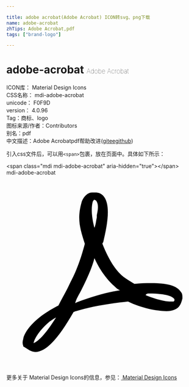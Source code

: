 ```yaml
---

title: adobe acrobat(Adob​​e Acrobat) ICON转svg、png下载
name: adobe-acrobat
zhTips: Adob​​e Acrobat,pdf
tags: ["brand-logo"]

---
```


# adobe-acrobat  <small style="font-size: 60%;font-weight: 100">Adob​​e Acrobat</small>


<div class="detail-page">
<p>
<span>
ICON库：
<span class="badge-secondary badge">Material Design Icons</span> 
</span>
<br/>
<span>
CSS名称：
<span class="badge-secondary badge">mdi-adobe-acrobat</span> 
</span>
<br/>
<span>
unicode：
<span class="badge-secondary badge">F0F9D</span> 
<copy-btn content='F0F9D' btn-title=""></copy-btn>
<copy-btn :content='String.fromCodePoint(parseInt("F0F9D", 16))' btn-title="复制U"></copy-btn>
</span>
<br/>
<span>
version：
<span class="badge-secondary badge">4.0.96</span> 
</span><br/><span>Tag：<span class="badge-light badge"><router-link to="/tags/brand-logo.html">商标、logo</router-link></span></span>
<br/>
<span>图标来源/作者：<span class="badge-light badge">Contributors</span></span> 
<br/>
<span>别名：<span class="badge-light badge">pdf</span></span><br/><span class="zh-detail">中文描述：<span class="badge-primary badge">Adob​​e Acrobat</span><span class="badge-primary badge">pdf</span><span class="help-link"><span>帮助改进</span>(<a href="https://gitee.com/liuwave/icon-helper/edit/master/json/material/adobe-acrobat.json" target="_blank" rel="noopener noreferrer">gitee</a><a href="https://github.com/liuwave/icon-helper/edit/master/json/material/adobe-acrobat.json" target="_blank" rel="noopener noreferrer">github</a></span>)</span><br/>
</p>
</div>
<div class="alert alert-dark">
  <i class="mdi mdi-adobe-acrobat mdi-48px"></i>
  <i class="mdi mdi-adobe-acrobat mdi-36px"></i>
  <i class="mdi mdi-adobe-acrobat mdi-24px"></i>
  <i class="mdi mdi-adobe-acrobat mdi-18px"></i>
</div>
<div>
  <p>引入css文件后，可以用<code>&lt;span&gt;</code>包裹，放在页面中。具体如下所示：    
  </p>
  <div class="alert alert-primary" style="font-size: 14px">
    &lt;span class="mdi mdi-adobe-acrobat" aria-hidden="true"&gt;&lt;/span&gt;
    <copy-btn content='<span class="mdi mdi-adobe-acrobat" aria-hidden="true"></span>'></copy-btn>
  </div>
  <div class="alert alert-secondary">
    <i class="mdi mdi-adobe-acrobat"
    style="font-size: 24px"
    aria-hidden="true"></i> mdi-adobe-acrobat
    <copy-btn content="mdi-adobe-acrobat" btn-title="复制图标名称"></copy-btn>
  </div>
</div>
<div id="svg" class="svg-wrap">
<svg xmlns="http://www.w3.org/2000/svg" viewBox="0 0 24 24"><path d="M21.8 14.5C21.3 13.7 20.1 13.4 18.1 13.4C17.4 13.4 16.7 13.4 16 13.5C15.5 13.2 15 12.9 14.6 12.6C13.6 11.8 12.7 10.3 12 8.5C12 8.5 12 8.4 12.1 8.3C12.6 6.2 13.1 3.6 12.1 2.5C11.8 2.2 11.5 2.1 11.1 2.1H10.7C10.1 2.1 9.6 2.7 9.4 3.3C8.8 5.4 9.2 6.6 9.8 8.5C9.4 10 8.9 11.6 8 13.3C7.5 14.4 6.9 15.4 6.5 16.2C5.9 16.5 5.4 16.8 5.1 17C3.2 18.2 2.2 19.6 2.1 20.4C2 20.7 2 21 2.1 21.2V21.3L2.9 21.8C3.1 21.9 3.4 22 3.6 22C4.9 22 6.4 20.5 8.4 17C8.5 17 8.6 16.9 8.7 16.9C10.4 16.4 12.4 16 15.2 15.7C16.8 16.5 18.8 16.9 20 16.9C20.7 16.9 21.2 16.7 21.5 16.4C21.8 16.1 21.9 15.7 22 15.3C22 15 22 14.7 21.8 14.5M3.4 20.9C3.5 20.3 4.2 19.2 5.4 18.2C5.6 18.1 5.8 17.9 6.2 17.7C5 19.6 4.1 20.6 3.4 20.9M10.8 3.2C10.9 3.1 10.9 3 11 3L11.2 3.1C11.5 3.5 11.5 4 11.3 4.9V5.2C11.2 5.6 11.2 6 11 6.5C10.6 5 10.6 3.9 10.8 3.2M8.8 15.8L8.6 15.9C8.7 15.4 9.1 14.8 9.4 14.2C10.1 12.8 10.7 11.5 11 10.3C11.7 11.8 12.5 12.9 13.5 13.8C13.7 14 13.9 14.2 14.2 14.3C12.8 14.5 10.9 15 8.8 15.8M20.9 15.7H20.5C19.8 15.7 18.6 15.4 17.4 14.9C17.5 14.7 17.7 14.7 17.8 14.7C20.1 14.7 20.7 15.1 20.9 15.3C21 15.4 21 15.4 21 15.5C21 15.6 21 15.6 20.9 15.7Z" /></svg>
</div>
<detail full-name='mdi-adobe-acrobat'></detail>
    
<div><p>更多关于 Material Design Icons的信息，参见：<a target="_blank" href="https://iconhelper.cn/material.html"> Material Design Icons</a>
</p></div>
